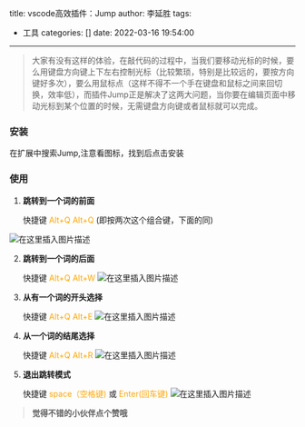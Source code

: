 title: vscode高效插件：Jump
author: 李延胜
tags:
  - 工具
categories: []
date: 2022-03-16 19:54:00
---


> 大家有没有这样的体验，在敲代码的过程中，当我们要移动光标的时候，要么用键盘方向键上下左右控制光标（比较繁琐，特别是比较远的，要按方向键好多次），要么用鼠标点（这样不得不一个手在键盘和鼠标之间来回切换，效率低），而插件Jump正是解决了这两大问题，当你要在编辑页面中移动光标到某个位置的时候，无需键盘方向键或者鼠标就可以完成。

### 安装

在扩展中搜索Jump,注意看图标，找到后点击安装



### 使用

1. **跳转到一个词的前面**    

    快捷键   <font color='orange'>Alt+Q   Alt+Q</font>   (即按两次这个组合键，下面的同)
    
![在这里插入图片描述](https://img-blog.csdnimg.cn/eebc669ebdfc4a3babc181c56e34f88c.gif#pic_center)

2. **跳转到一个词的后面**

    快捷键   <font color='orange'>Alt+Q   Alt+W</font>
    ![在这里插入图片描述](https://img-blog.csdnimg.cn/345968dbd7a94ba3b2d5e1221517293b.gif#pic_center)


3. **从有一个词的开头选择**

    快捷键    <font color='orange'>Alt+Q    Alt+E</font>
    ![在这里插入图片描述](https://img-blog.csdnimg.cn/f80360d15b8142a3847bfc262ea0a869.gif#pic_center)


4. **从一个词的结尾选择**

    快捷键    <font color='orange'>Alt+Q    Alt+R</font>
    ![在这里插入图片描述](https://img-blog.csdnimg.cn/e68e22bbfd2e423bb20f8cd768316532.gif#pic_center)


5. **退出跳转模式** 

    快捷键   <font color='orange'> space（空格键)</font>   或   <font color='orange'>Enter(回车键)</font>
    ![在这里插入图片描述](https://img-blog.csdnimg.cn/c1a103e1343142d098fbb77042ef643f.gif#pic_center)


> **觉得不错的小伙伴点个赞哦**
